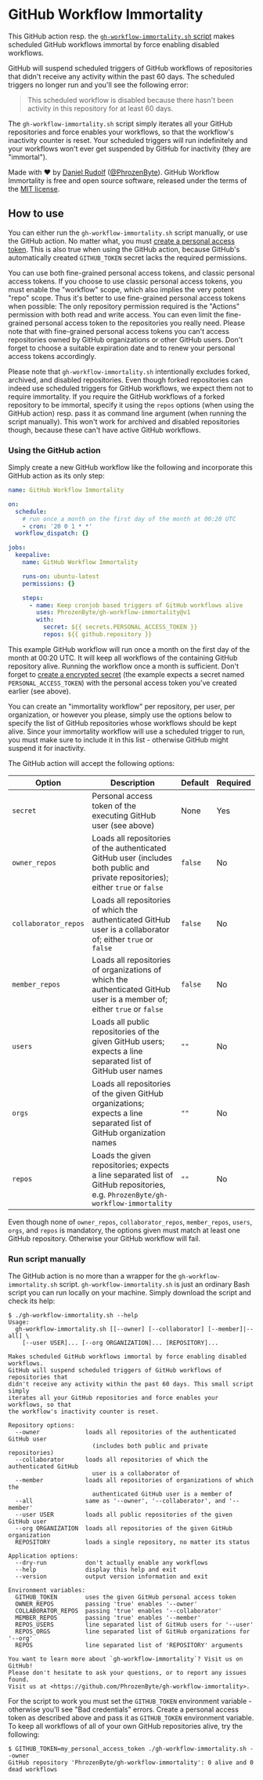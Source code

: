 GitHub Workflow Immortality
===========================

This GitHub action resp. the [`gh-workflow-immortality.sh` script](gh-workflow-immortality.sh) makes scheduled GitHub workflows immortal by force enabling disabled workflows.

GitHub will suspend scheduled triggers of GitHub workflows of repositories that didn't receive any activity within the past 60 days. The scheduled triggers no longer run and you'll see the following error:

> This scheduled workflow is disabled because there hasn't been activity in this repository for at least 60 days.

The `gh-workflow-immortality.sh` script simply iterates all your GitHub repositories and force enables your workflows, so that the workflow's inactivity counter is reset. Your scheduled triggers will run indefinitely and your workflows won't ever get suspended by GitHub for inactivity (they are "immortal").

Made with :heart: by [Daniel Rudolf](https://www.daniel-rudolf.de/) ([@PhrozenByte](https://github.com/PhrozenByte)). GitHub Workflow Immortality is free and open source software, released under the terms of the [MIT license](LICENSE).

## How to use

You can either run the `gh-workflow-immortality.sh` script manually, or use the GitHub action. No matter what, you must [create a personal access token](https://docs.github.com/en/authentication/keeping-your-account-and-data-secure/creating-a-personal-access-token). This is also true when using the GitHub action, because GitHub's automatically created `GITHUB_TOKEN` secret lacks the required permissions.

You can use both fine-grained personal access tokens, and classic personal access tokens. If you choose to use classic personal access tokens, you must enable the "workflow" scope, which also implies the very potent "repo" scope. Thus it's better to use fine-grained personal access tokens when possible: The only repository permission required is the "Actions" permission with both read and write access. You can even limit the fine-grained personal access token to the repositories you really need. Please note that with fine-grained personal access tokens you can't access repositories owned by GitHub organizations or other GitHub users. Don't forget to choose a suitable expiration date and to renew your personal access tokens accordingly.

Please note that `gh-workflow-immortality.sh` intentionally excludes forked, archived, and disabled repositories. Even though forked repositories can indeed use scheduled triggers for GitHub workflows, we expect them not to require immortality. If you require the GitHub workflows of a forked repository to be immortal, specify it using the `repos` options (when using the GitHub action) resp. pass it as command line argument (when running the script manually). This won't work for archived and disabled repositories though, because these can't have active GitHub workflows.

### Using the GitHub action

Simply create a new GitHub workflow like the following and incorporate this GitHub action as its only step:

```yaml
name: GitHub Workflow Immortality

on:
  schedule:
    # run once a month on the first day of the month at 00:20 UTC
    - cron: '20 0 1 * *'
  workflow_dispatch: {}

jobs:
  keepalive:
    name: GitHub Workflow Immortality

    runs-on: ubuntu-latest
    permissions: {}

    steps:
      - name: Keep cronjob based triggers of GitHub workflows alive
        uses: PhrozenByte/gh-workflow-immortality@v1
        with:
          secret: ${{ secrets.PERSONAL_ACCESS_TOKEN }}
          repos: ${{ github.repository }}
```

This example GitHub workflow will run once a month on the first day of the month at 00:20 UTC. It will keep all workflows of the containing GitHub repository alive. Running the workflow once a month is sufficient. Don't forget to [create a encrypted secret](https://docs.github.com/en/actions/security-guides/encrypted-secrets#creating-encrypted-secrets-for-a-repository) (the example expects a secret named `PERSONAL_ACCESS_TOKEN`) with the personal access token you've created earlier (see above).

You can create an "immortality workflow" per repository, per user, per organization, or however you please, simply use the options below to specify the list of GitHub repositories whose workflows should be kept alive. Since your immortality workflow will use a scheduled trigger to run, you must make sure to include it in this list - otherwise GitHub might suspend it for inactivity.

The GitHub action will accept the following options:

| Option               | Description                                                                                                                       | Default | Required |
|----------------------|-----------------------------------------------------------------------------------------------------------------------------------|---------|----------|
| `secret`             | Personal access token of the executing GitHub user (see above)                                                                    | None    | Yes      |
| `owner_repos`        | Loads all repositories of the authenticated GitHub user (includes both public and private repositories); either `true` or `false` | `false` | No       |
| `collaborator_repos` | Loads all repositories of which the authenticated GitHub user is a collaborator of; either `true` or `false`                      | `false` | No       |
| `member_repos`       | Loads all repositories of organizations of which the authenticated GitHub user is a member of; either `true` or `false`           | `false` | No       |
| `users`              | Loads all public repositories of the given GitHub users; expects a line separated list of GitHub user names                       | `""`    | No       |
| `orgs`               | Loads all repositories of the given GitHub organizations; expects a line separated list of GitHub organization names              | `""`    | No       |
| `repos`              | Loads the given repositories; expects a line separated list of GitHub repositories, e.g. `PhrozenByte/gh-workflow-immortality`    | `""`    | No       |

Even though none of `owner_repos`, `collaborator_repos`, `member_repos`, `users`, `orgs`, and `repos` is mandatory, the options given must match at least one GitHub repository. Otherwise your GitHub workflow will fail.

### Run script manually

The GitHub action is no more than a wrapper for the `gh-workflow-immortality.sh` script. `gh-workflow-immortality.sh` is just an ordinary Bash script you can run locally on your machine. Simply download the script and check its help:

```console
$ ./gh-workflow-immortality.sh --help
Usage:
  gh-workflow-immortality.sh [[--owner] [--collaborator] [--member]|--all] \
    [--user USER]... [--org ORGANIZATION]... [REPOSITORY]...

Makes scheduled GitHub workflows immortal by force enabling disabled workflows.
GitHub will suspend scheduled triggers of GitHub workflows of repositories that
didn't receive any activity within the past 60 days. This small script simply
iterates all your GitHub repositories and force enables your workflows, so that
the workflow's inactivity counter is reset.

Repository options:
  --owner             loads all repositories of the authenticated GitHub user
                        (includes both public and private repositories)
  --collaborator      loads all repositories of which the authenticated GitHub
                        user is a collaborator of
  --member            loads all repositories of organizations of which the
                        authenticated GitHub user is a member of
  --all               same as '--owner', '--collaborator', and '--member'
  --user USER         loads all public repositories of the given GitHub user
  --org ORGANIZATION  loads all repositories of the given GitHub organization
  REPOSITORY          loads a single repository, no matter its status

Application options:
  --dry-run           don't actually enable any workflows
  --help              display this help and exit
  --version           output version information and exit

Environment variables:
  GITHUB_TOKEN        uses the given GitHub personal access token
  OWNER_REPOS         passing 'true' enables '--owner'
  COLLABORATOR_REPOS  passing 'true' enables '--collaborator'
  MEMBER_REPOS        passing 'true' enables '--member'
  REPOS_USERS         line separated list of GitHub users for '--user'
  REPOS_ORGS          line separated list of GitHub organizations for '--org'
  REPOS               line separated list of 'REPOSITORY' arguments

You want to learn more about `gh-workflow-immortality`? Visit us on GitHub!
Please don't hesitate to ask your questions, or to report any issues found.
Visit us at <https://github.com/PhrozenByte/gh-workflow-immortality>.
```

For the script to work you must set the `GITHUB_TOKEN` environment variable - otherwise you'll see "Bad credentials" errors. Create a personal access token as described above and pass it as `GITHUB_TOKEN` environment variable. To keep all workflows of all of your own GitHub repositories alive, try the following:

```console
$ GITHUB_TOKEN=my_personal_access_token ./gh-workflow-immortality.sh --owner
GitHub repository 'PhrozenByte/gh-workflow-immortality': 0 alive and 0 dead workflows
```
